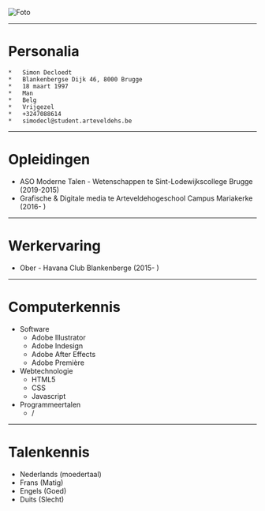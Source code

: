 ![Foto](http://imgur.com/hTDxATX.jpg)

---

**Personalia**
===
	*	Simon Decloedt
	*	Blankenbergse Dijk 46, 8000 Brugge
	*	18 maart 1997
	*	Man
	*	Belg
	*	Vrijgezel
	*	+3247088614
	*	simodecl@student.arteveldehs.be

---

**Opleidingen**
===
* ASO Moderne Talen - Wetenschappen te Sint-Lodewijkscollege Brugge (2019-2015)
* Grafische & Digitale media te Arteveldehogeschool Campus Mariakerke (2016- )

---

**Werkervaring**
===
* Ober - Havana Club Blankenberge (2015- )

---

**Computerkennis**
===
* Software
	* Adobe Illustrator
	* Adobe Indesign
	* Adobe After Effects
	* Adobe Première
* Webtechnologie
	* HTML5
	* CSS
	* Javascript
* Programmeertalen
	* /

---

**Talenkennis**
===
*	Nederlands (moedertaal)
*	Frans (Matig)
*	Engels (Goed)
*	Duits (Slecht)
